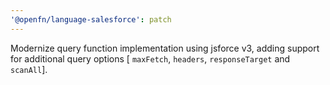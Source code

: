 ```yaml
---
'@openfn/language-salesforce': patch
---
```


Modernize query function implementation using jsforce v3, adding support for
additional query options [ `maxFetch`, `headers`, `responseTarget` and
`scanAll`].
